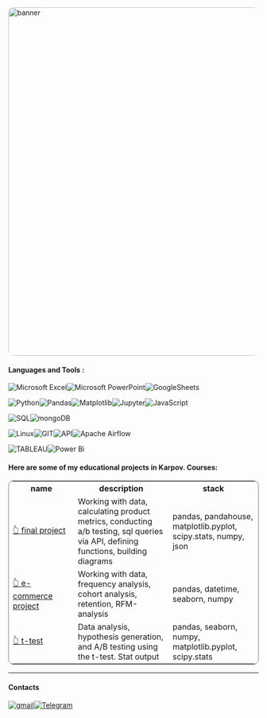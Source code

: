 <img src="https://quasa.io/storage/images/news/3jKzGHWPJdpU3XM74WMCugOaAKGzs0W0cm33yTkz.webp" alt="banner" class="round" style="width: 700px;border-radius: 10px;">

#### Languages and Tools :
![Microsoft
Excel](https://img.shields.io/badge/Microsoft_Excel-217346?style=for-the-badge&logo=microsoft-excel&logoColor=white)![Microsoft
PowerPoint](https://img.shields.io/badge/Microsoft_PowerPoint-B7472A?style=for-the-badge&logo=microsoft-powerpoint&logoColor=white)![GoogleSheets](https://img.shields.io/badge/-Google_Sheets-FFFf?style=for-the-badge&logo=GoogleSheets&logoColor=white)

![Python](https://img.shields.io/badge/-Python-FFF?style=for-the-badge&logo=python)![Pandas](https://img.shields.io/badge/pandas-white.svg?style=for-the-badge&logo=pandas&logoColor=%23150458)![Matplotlib](https://img.shields.io/badge/Matplotlib-%23ffffff.svg?style=for-the-badge&logo=Matplotlib&logoColor=black)![Jupyter](https://img.shields.io/badge/-Jupyter_Notebook-FFF?style=for-the-badge&logo=Jupyter)![JavaScript](https://img.shields.io/badge/javascript-white?style=for-the-badge&logo=javascript&logoColor=%23F7DF1E)

![SQL](https://img.shields.io/badge/-SQL-00A4EF?style=for-the-badge&logo=SQL)![mongoDB](https://img.shields.io/badge/-MongoDB-black?style=for-the-badge&logo=MongoDB)

![Linux](https://img.shields.io/badge/Linux-ffffff?style=for-the-badge&logo=linux&logoColor=black)![GIT](https://img.shields.io/badge/-GIT-FFF?style=for-the-badge&logo=GIT)![API](https://img.shields.io/badge/-API-white?style=for-the-badge&logo=API)![Apache Airflow](https://img.shields.io/badge/Apache%20Airflow-fff?style=for-the-badge&logo=Apache%20Airflow&logoColor=darkblue)

![TABLEAU](https://img.shields.io/badge/Tableau-00A4EF?style=for-the-badge&logo=Tableau&logoColor=white)![Power Bi](https://img.shields.io/badge/power_bi-F2C811?style=for-the-badge&logo=powerbi&logoColor=black)

#### Here are some of my educational projects in Karpov. Courses:

<table style="border-radius: 10px;border: 1px grey solid;">
  <tr>
    <th style="width: 115px">name</th>
    <th>description</th>
    <th>stack</th>
  </tr>
  <tr>
    <td><a href="https://github.com/ArTimur/DA_projects/blob/master/projects/final_project.ipynb">👆 final project</a></td>
    <td>Working with data, calculating product metrics, conducting a/b testing, sql queries via API, defining functions, building diagrams</td>
    <td>pandas, pandahouse, matplotlib.pyplot, scipy.stats, numpy, json</td>
  </tr>
  <tr>
    <td><a href="https://github.com/ArTimur/DA_projects/blob/master/projects/project_1.ipynb">👆 e-commerce project</a></td>
    <td>Working with data, frequency analysis, cohort analysis, retention, RFM-analysis</td>
    <td>pandas, datetime, seaborn, numpy</td>
  </tr>
  <tr>
    <td><a href="https://github.com/ArTimur/DA_projects/blob/master/statistics/ttest.ipynb">👆 t-test</a></td>
    <td>Data analysis, hypothesis generation, and A/B testing using the t-test. Stat output</td>
    <td>pandas, seaborn, numpy, matplotlib.pyplot, scipy.stats</td>
  </tr>
</table>



---
#### Contacts
<a
  href="mailto: mrtimmag@gmail.com">![gmail](https://img.shields.io/badge/Gmail-D14836?style=for-the-badge&logo=gmail&logoColor=white)</a><a
  href="">[![Telegram](https://img.shields.io/badge/-Telegram-27A7E7?style=for-the-badge&logo=telegram)](https://t.me/T_i_m_T_i_m)</a>